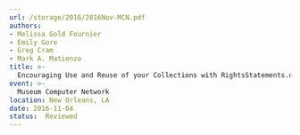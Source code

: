 ```yaml
---
url: /storage/2016/2016Nov-MCN.pdf
authors:
- Melissa Gold Fournier
- Emily Gore
- Greg Cram
- Mark A. Matienzo
title: >-
  Encouraging Use and Reuse of your Collections with RightsStatements.org: Interoperable Standardized Rights Statements for Cultural Heritage
event: >-
  Museum Computer Network
location: New Orleans, LA
date: 2016-11-04
status:  Reviewed
---
```

